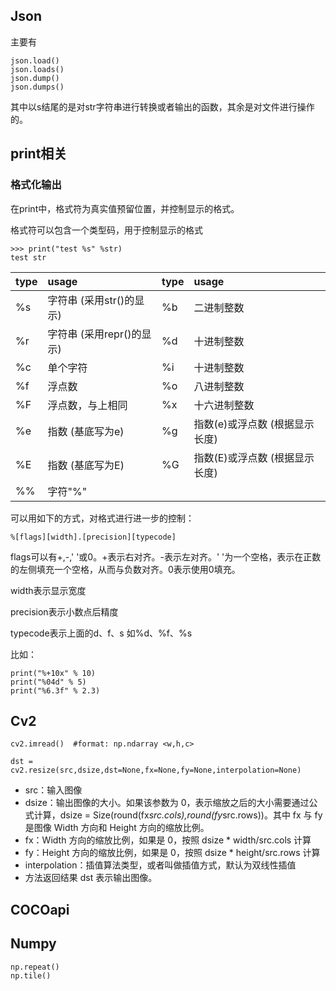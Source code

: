 ## Json
主要有
```
json.load()
json.loads()
json.dump()
json.dumps()
```
其中以s结尾的是对str字符串进行转换或者输出的函数，其余是对文件进行操作的。

## print相关 
### 格式化输出
在print中，格式符为真实值预留位置，并控制显示的格式。

格式符可以包含一个类型码，用于控制显示的格式
```
>>> print("test %s" %str)
test str
```
| type | usage             | type | usage              |
|------|:------------------|------|:-------------------|
| %s   | 字符串 (采用str()的显示)  |  %b  | 二进制整数              |
| %r   | 字符串 (采用repr()的显示) |  %d  | 十进制整数              | 
| %c   | 单个字符              |  %i  | 十进制整数              |
| %f   | 浮点数               |  %o  | 八进制整数              |
| %F   | 浮点数，与上相同          |  %x  | 十六进制整数             |
| %e   | 指数 (基底写为e)        |  %g  | 指数(e)或浮点数 (根据显示长度) |
| %E   | 指数 (基底写为E)        |  %G  | 指数(E)或浮点数 (根据显示长度) |
| %%   | 字符"%"             |      |                    |

可以用如下的方式，对格式进行进一步的控制：

``%[flags][width].[precision][typecode]``

flags可以有+,-,' '或0。+表示右对齐。-表示左对齐。' '为一个空格，表示在正数的左侧填充一个空格，从而与负数对齐。0表示使用0填充。

width表示显示宽度

precision表示小数点后精度

typecode表示上面的d、f、s 如%d、%f、%s

比如：
```
print("%+10x" % 10)
print("%04d" % 5)
print("%6.3f" % 2.3)
```

## Cv2

```
cv2.imread()  #format: np.ndarray <w,h,c>
```
```
dst = cv2.resize(src,dsize,dst=None,fx=None,fy=None,interpolation=None)
```
- src：输入图像
- dsize：输出图像的大小。如果该参数为 0，表示缩放之后的大小需要通过公式计算，dsize = Size(round(fx*src.cols),round(fy*src.rows))。其中 fx 与 fy 是图像 Width 方向和 Height 方向的缩放比例。
- fx：Width 方向的缩放比例，如果是 0，按照 dsize * width/src.cols 计算
- fy：Height 方向的缩放比例，如果是 0，按照 dsize * height/src.rows 计算
- interpolation：插值算法类型，或者叫做插值方式，默认为双线性插值
- 方法返回结果 dst 表示输出图像。


## COCOapi

## Numpy
```
np.repeat()
np.tile()

```




